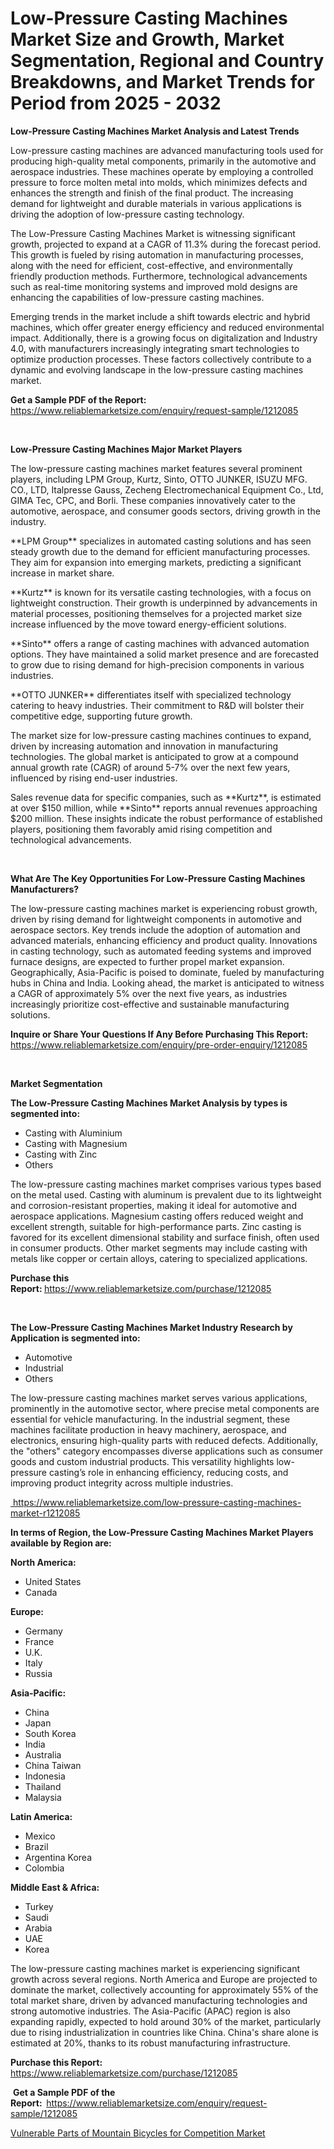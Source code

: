 <p><h1>Low-Pressure Casting Machines Market Size and Growth, Market Segmentation, Regional and Country Breakdowns, and Market Trends for Period from 2025 -  2032</h1></p><p><strong>Low-Pressure Casting Machines Market Analysis and Latest Trends</strong></p>
<p><p>Low-pressure casting machines are advanced manufacturing tools used for producing high-quality metal components, primarily in the automotive and aerospace industries. These machines operate by employing a controlled pressure to force molten metal into molds, which minimizes defects and enhances the strength and finish of the final product. The increasing demand for lightweight and durable materials in various applications is driving the adoption of low-pressure casting technology.</p><p>The Low-Pressure Casting Machines Market is witnessing significant growth, projected to expand at a CAGR of 11.3% during the forecast period. This growth is fueled by rising automation in manufacturing processes, along with the need for efficient, cost-effective, and environmentally friendly production methods. Furthermore, technological advancements such as real-time monitoring systems and improved mold designs are enhancing the capabilities of low-pressure casting machines.</p><p>Emerging trends in the market include a shift towards electric and hybrid machines, which offer greater energy efficiency and reduced environmental impact. Additionally, there is a growing focus on digitalization and Industry 4.0, with manufacturers increasingly integrating smart technologies to optimize production processes. These factors collectively contribute to a dynamic and evolving landscape in the low-pressure casting machines market.</p></p>
<p><strong>Get a Sample PDF of the Report:&nbsp;</strong> <a href="https://www.reliablemarketsize.com/enquiry/request-sample/1212085?utm_campaign=2526&utm_medium=2&utm_source=Github&utm_content=ia&utm_term=24032025&utm_id=low-pressure-casting-machines">https://www.reliablemarketsize.com/enquiry/request-sample/1212085</a></p>
<p>&nbsp;</p>
<p><strong>Low-Pressure Casting Machines Major Market Players</strong></p>
<p><p>The low-pressure casting machines market features several prominent players, including LPM Group, Kurtz, Sinto, OTTO JUNKER, ISUZU MFG. CO., LTD, Italpresse Gauss, Zecheng Electromechanical Equipment Co., Ltd, GIMA Tec, CPC, and Borli. These companies innovatively cater to the automotive, aerospace, and consumer goods sectors, driving growth in the industry.</p><p>**LPM Group** specializes in automated casting solutions and has seen steady growth due to the demand for efficient manufacturing processes. They aim for expansion into emerging markets, predicting a significant increase in market share.</p><p>**Kurtz** is known for its versatile casting technologies, with a focus on lightweight construction. Their growth is underpinned by advancements in material processes, positioning themselves for a projected market size increase influenced by the move toward energy-efficient solutions.</p><p>**Sinto** offers a range of casting machines with advanced automation options. They have maintained a solid market presence and are forecasted to grow due to rising demand for high-precision components in various industries.</p><p>**OTTO JUNKER** differentiates itself with specialized technology catering to heavy industries. Their commitment to R&D will bolster their competitive edge, supporting future growth.</p><p>The market size for low-pressure casting machines continues to expand, driven by increasing automation and innovation in manufacturing technologies. The global market is anticipated to grow at a compound annual growth rate (CAGR) of around 5-7% over the next few years, influenced by rising end-user industries.</p><p>Sales revenue data for specific companies, such as **Kurtz**, is estimated at over $150 million, while **Sinto** reports annual revenues approaching $200 million. These insights indicate the robust performance of established players, positioning them favorably amid rising competition and technological advancements.</p></p>
<p>&nbsp;</p>
<p><strong>What Are The Key Opportunities For Low-Pressure Casting Machines Manufacturers?</strong></p>
<p><p>The low-pressure casting machines market is experiencing robust growth, driven by rising demand for lightweight components in automotive and aerospace sectors. Key trends include the adoption of automation and advanced materials, enhancing efficiency and product quality. Innovations in casting technology, such as automated feeding systems and improved furnace designs, are expected to further propel market expansion. Geographically, Asia-Pacific is poised to dominate, fueled by manufacturing hubs in China and India. Looking ahead, the market is anticipated to witness a CAGR of approximately 5% over the next five years, as industries increasingly prioritize cost-effective and sustainable manufacturing solutions.</p></p>
<p><strong>Inquire or Share Your Questions If Any Before Purchasing This Report:</strong> <a href="https://www.reliablemarketsize.com/enquiry/pre-order-enquiry/1212085?utm_campaign=2526&utm_medium=2&utm_source=Github&utm_content=ia&utm_term=24032025&utm_id=low-pressure-casting-machines">https://www.reliablemarketsize.com/enquiry/pre-order-enquiry/1212085</a></p>
<p>&nbsp;</p>
<p><strong>Market Segmentation</strong></p>
<p><strong>The Low-Pressure Casting Machines Market Analysis by types is segmented into:</strong></p>
<p><ul><li>Casting with Aluminium</li><li>Casting with Magnesium</li><li>Casting with Zinc</li><li>Others</li></ul></p>
<p><p>The low-pressure casting machines market comprises various types based on the metal used. Casting with aluminum is prevalent due to its lightweight and corrosion-resistant properties, making it ideal for automotive and aerospace applications. Magnesium casting offers reduced weight and excellent strength, suitable for high-performance parts. Zinc casting is favored for its excellent dimensional stability and surface finish, often used in consumer products. Other market segments may include casting with metals like copper or certain alloys, catering to specialized applications.</p></p>
<p><strong>Purchase this Report:&nbsp;</strong><a href="https://www.reliablemarketsize.com/purchase/1212085?utm_campaign=2526&utm_medium=2&utm_source=Github&utm_content=ia&utm_term=24032025&utm_id=low-pressure-casting-machines">https://www.reliablemarketsize.com/purchase/1212085</a></p>
<p>&nbsp;</p>
<p><strong>The Low-Pressure Casting Machines Market Industry Research by Application is segmented into:</strong></p>
<p><ul><li>Automotive</li><li>Industrial</li><li>Others</li></ul></p>
<p><p>The low-pressure casting machines market serves various applications, prominently in the automotive sector, where precise metal components are essential for vehicle manufacturing. In the industrial segment, these machines facilitate production in heavy machinery, aerospace, and electronics, ensuring high-quality parts with reduced defects. Additionally, the "others" category encompasses diverse applications such as consumer goods and custom industrial products. This versatility highlights low-pressure casting’s role in enhancing efficiency, reducing costs, and improving product integrity across multiple industries.</p></p>
<p><a href="https://www.reliablemarketsize.com/low-pressure-casting-machines-market-r1212085?utm_campaign=2526&utm_medium=2&utm_source=Github&utm_content=ia&utm_term=24032025&utm_id=low-pressure-casting-machines">&nbsp;https://www.reliablemarketsize.com/low-pressure-casting-machines-market-r1212085</a></p>
<p><strong>In terms of Region, the Low-Pressure Casting Machines Market Players available by Region are:</strong></p>
<p>
    <p> <strong> North America: </strong>
        <ul>
            <li>United States</li>
            <li>Canada</li>
        </ul>
        </p> 
    <p> <strong> Europe: </strong>
        <ul>
            <li>Germany</li>
            <li>France</li>
            <li>U.K.</li>
            <li>Italy</li>
            <li>Russia</li>
        </ul>
        </p> 
    <p> <strong> Asia-Pacific: </strong>
        <ul>
            <li>China</li>
            <li>Japan</li>
            <li>South Korea</li>
            <li>India</li>
            <li>Australia</li>
            <li>China Taiwan</li>
            <li>Indonesia</li>
            <li>Thailand</li>
            <li>Malaysia</li>
        </ul>
        </p> 
    <p> <strong> Latin America: </strong>
        <ul>
            <li>Mexico</li>
            <li>Brazil</li>
            <li>Argentina Korea</li>
            <li>Colombia</li>
        </ul>
        </p> 
    <p> <strong> Middle East & Africa: </strong>
        <ul>
            <li>Turkey</li>
            <li>Saudi</li>
            <li>Arabia</li>
            <li>UAE</li>
            <li>Korea</li>
        </ul>
    </p>
    </p>
<p><p>The low-pressure casting machines market is experiencing significant growth across several regions. North America and Europe are projected to dominate the market, collectively accounting for approximately 55% of the total market share, driven by advanced manufacturing technologies and strong automotive industries. The Asia-Pacific (APAC) region is also expanding rapidly, expected to hold around 30% of the market, particularly due to rising industrialization in countries like China. China's share alone is estimated at 20%, thanks to its robust manufacturing infrastructure.</p></p>
<p><strong>Purchase this Report: </strong><a href="https://www.reliablemarketsize.com/purchase/1212085?utm_campaign=2526&utm_medium=2&utm_source=Github&utm_content=ia&utm_term=24032025&utm_id=low-pressure-casting-machines">https://www.reliablemarketsize.com/purchase/1212085</a></p>
<p>&nbsp;<strong>Get a Sample PDF of the Report:&nbsp;&nbsp;</strong><a href="https://www.reliablemarketsize.com/enquiry/request-sample/1212085?utm_campaign=2526&utm_medium=2&utm_source=Github&utm_content=ia&utm_term=24032025&utm_id=low-pressure-casting-machines">https://www.reliablemarketsize.com/enquiry/request-sample/1212085</a></p>
<p><strong></strong></p>
<p><p><a href="https://github.com/pidlisseas/Market-Research-Report-List-1/blob/main/vulnerable-parts-of-mountain-bicycles-for-competition-market.md?utm_campaign=2526&utm_medium=2&utm_source=Github&utm_content=ia&utm_term=24032025&utm_id=low-pressure-casting-machines">Vulnerable Parts of Mountain Bicycles for Competition Market</a></p></p>